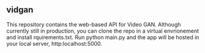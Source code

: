 ## vidgan

This repository contains the web-based API for Video GAN. Although currently still in production, you can clone the repo in a virtual envrionement and install rquirements.txt. 
Run python main.py and the app will be hosted in your local server, http:localhost:5000.
